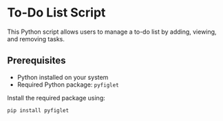 # To-Do List Script

This Python script allows users to manage a to-do list by adding, viewing, and removing tasks.

## Prerequisites

- Python installed on your system
- Required Python package: `pyfiglet`

Install the required package using:

```bash
pip install pyfiglet
```